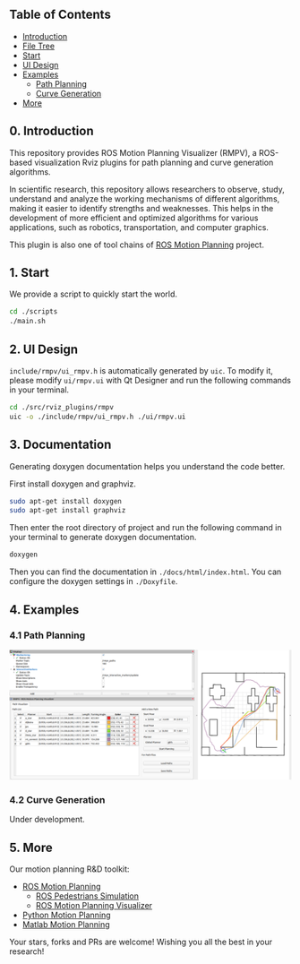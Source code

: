 ## Table of Contents
- [Introduction](#0)
- [File Tree](#1)
- [Start](#2)
- [UI Design](#3)
- [Examples](#4)
  - [Path Planning](#path-planning)
  - [Curve Generation](#curve-generation)
- [More](#5)


## <span id="0">0. Introduction

This repository provides ROS Motion Planning Visualizer (RMPV), a ROS-based visualization Rviz plugins for path planning and curve generation algorithms.

In scientific research, this repository allows researchers to observe, study, understand and analyze the working mechanisms of different algorithms, making it easier to identify strengths and weaknesses. This helps in the development of more efficient and optimized algorithms for various applications, such as robotics, transportation, and computer graphics.

This plugin is also one of tool chains of [ROS Motion Planning](https://github.com/ai-winter/ros_motion_planning) project.

## 1. <span id="1"> Start
We provide a script to quickly start the world.
```sh
cd ./scripts
./main.sh
```
## 2. <span id="2"> UI Design
`include/rmpv/ui_rmpv.h` is automatically generated by `uic`. To modify it, please modify `ui/rmpv.ui` with Qt Designer and run the following commands in your terminal.
```sh
cd ./src/rviz_plugins/rmpv
uic -o ./include/rmpv/ui_rmpv.h ./ui/rmpv.ui
```
## 3. <span id="3"> Documentation
Generating doxygen documentation helps you understand the code better.

First install doxygen and graphviz.
```sh
sudo apt-get install doxygen
sudo apt-get install graphviz
```
Then enter the root directory of project and run the following command in your terminal to generate doxygen documentation.
```sh
doxygen
```
Then you can find the documentation in `./docs/html/index.html`. You can configure the doxygen settings in `./Doxyfile`.
## 4. <span id="4"> Examples
### 4.1 Path Planning
![path_visualization.png](assets/path_visualization.png)

### 4.2 Curve Generation
Under development.

## 5. <span id="5"> More

Our motion planning R&D toolkit:
* [ROS Motion Planning](https://github.com/ai-winter/ros_motion_planning)
  * [ROS Pedestrians Simulation](https://github.com/ai-winter/ros_pedestrians_simulation)
  * [ROS Motion Planning Visualizer](https://github.com/ai-winter/ros_motion_planning_visualizer)
* [Python Motion Planning](https://github.com/ai-winter/python_motion_planning)
* [Matlab Motion Planning](https://github.com/ai-winter/matlab_motion_planning)

Your stars, forks and PRs are welcome! Wishing you all the best in your research!